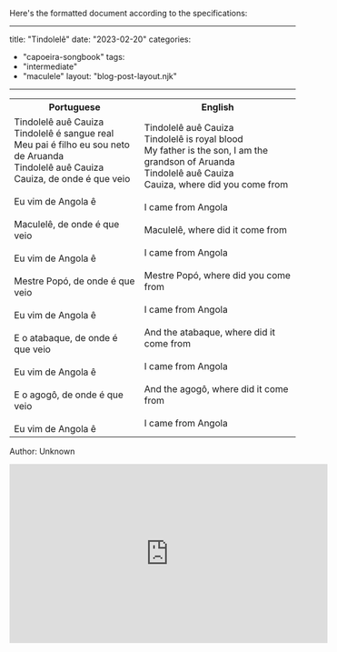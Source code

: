 Here's the formatted document according to the specifications:

---
title: "Tindolelê"
date: "2023-02-20"
categories: 
  - "capoeira-songbook"
tags: 
  - "intermediate"
  - "maculele"
layout: "blog-post-layout.njk"
---

<table class="capoeira-table">
    <tr class="header-row">
        <th>Portuguese</th>
        <th>English</th>
    </tr>
    <tr>
        <td>Tindolelê auê Cauiza<br>
        Tindolelê é sangue real<br>
        Meu pai é filho eu sou neto de Aruanda<br>
        Tindolelê auê Cauiza<br>
        Cauiza, de onde é que veio<br>
        <br>
        Eu vim de Angola ê<br>
        <br>
        Maculelê, de onde é que veio<br>
        <br>
        Eu vim de Angola ê<br>
        <br>
        Mestre Popó, de onde é que veio<br>
        <br>
        Eu vim de Angola ê<br>
        <br>
        E o atabaque, de onde é que veio<br>
        <br>
        Eu vim de Angola ê<br>
        <br>
        E o agogô, de onde é que veio<br>
        <br>
        Eu vim de Angola ê</td>
        <td>Tindolelê auê Cauiza<br>
        Tindolelê is royal blood<br>
        My father is the son, I am the grandson of Aruanda<br>
        Tindolelê auê Cauiza<br>
        Cauiza, where did you come from<br>
        <br>
        I came from Angola<br>
        <br>
        Maculelê, where did it come from<br>
        <br>
        I came from Angola<br>
        <br>
        Mestre Popó, where did you come from<br>
        <br>
        I came from Angola<br>
        <br>
        And the atabaque, where did it come from<br>
        <br>
        I came from Angola<br>
        <br>
        And the agogô, where did it come from<br>
        <br>
        I came from Angola</td>
    </tr>
</table>

<figcaption>

Author: Unknown

</figcaption>

<iframe width="560" height="315" src="https://www.youtube.com/embed/I98Ctil7nCg" title="YouTube video player" frameborder="0" allow="accelerometer; autoplay; clipboard-write; encrypted-media; gyroscope; picture-in-picture" allowfullscreen></iframe>